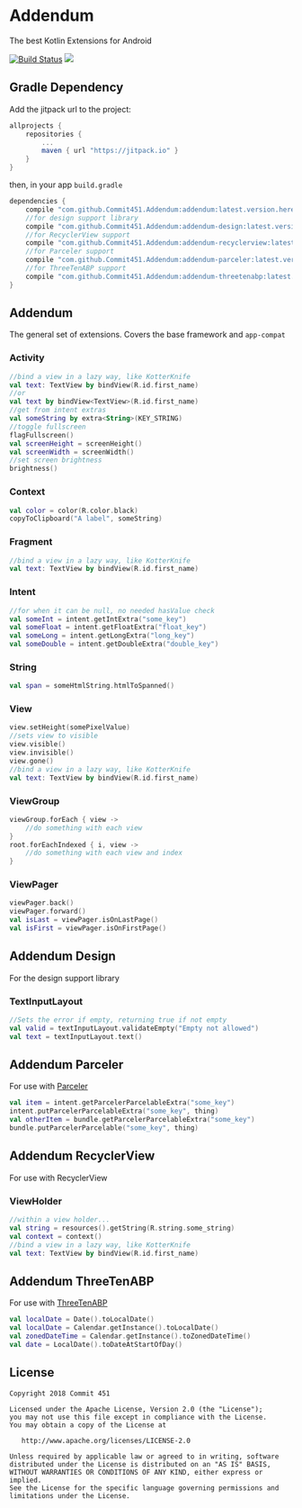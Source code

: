 # Addendum
The best Kotlin Extensions for Android

[![Build Status](https://travis-ci.org/Commit451/Addendum.svg?branch=master)](https://travis-ci.org/Commit451/Addendum) [![](https://jitpack.io/v/Commit451/Addendum.svg)](https://jitpack.io/#Commit451/Addendum)

## Gradle Dependency
Add the jitpack url to the project:
```groovy
allprojects {
    repositories {
        ...
        maven { url "https://jitpack.io" }
    }
}
```
then, in your app `build.gradle`
```groovy
dependencies {
    compile "com.github.Commit451.Addendum:addendum:latest.version.here"
    //for design support library
    compile "com.github.Commit451.Addendum:addendum-design:latest.version.here"
    //for RecyclerView support
    compile "com.github.Commit451.Addendum:addendum-recyclerview:latest.version.here"
    //for Parceler support
    compile "com.github.Commit451.Addendum:addendum-parceler:latest.version.here"
    //for ThreeTenABP support
    compile "com.github.Commit451.Addendum:addendum-threetenabp:latest.version.here"
}
```

## Addendum
The general set of extensions. Covers the base framework and `app-compat`

### Activity
```kotlin
//bind a view in a lazy way, like KotterKnife
val text: TextView by bindView(R.id.first_name)
//or
val text by bindView<TextView>(R.id.first_name)
//get from intent extras
val someString by extra<String>(KEY_STRING)
//toggle fullscreen
flagFullscreen()
val screenHeight = screenHeight()
val screenWidth = screenWidth()
//set screen brightness
brightness()
```

### Context
```kotlin
val color = color(R.color.black)
copyToClipboard("A label", someString)
```

### Fragment
```kotlin
//bind a view in a lazy way, like KotterKnife
val text: TextView by bindView(R.id.first_name)
```

### Intent
```kotlin
//for when it can be null, no needed hasValue check
val someInt = intent.getIntExtra("some_key")
val someFloat = intent.getFloatExtra("float_key")
val someLong = intent.getLongExtra("long_key")
val someDouble = intent.getDoubleExtra("double_key")
```

### String
```kotlin
val span = someHtmlString.htmlToSpanned()
```

### View
```kotlin
view.setHeight(somePixelValue)
//sets view to visible
view.visible()
view.invisible()
view.gone()
//bind a view in a lazy way, like KotterKnife
val text: TextView by bindView(R.id.first_name)
```

### ViewGroup
```kotlin
viewGroup.forEach { view ->
    //do something with each view
}
root.forEachIndexed { i, view ->
    //do something with each view and index
}
```

### ViewPager
```kotlin
viewPager.back()
viewPager.forward()
val isLast = viewPager.isOnLastPage()
val isFirst = viewPager.isOnFirstPage()
```

## Addendum Design
For the design support library

### TextInputLayout
```kotlin
//Sets the error if empty, returning true if not empty
val valid = textInputLayout.validateEmpty("Empty not allowed")
val text = textInputLayout.text()
```

## Addendum Parceler
For use with [Parceler](https://github.com/johncarl81/parceler)
```kotlin
val item = intent.getParcelerParcelableExtra("some_key")
intent.putParcelerParcelableExtra("some_key", thing)
val otherItem = bundle.getParcelerParcelableExtra("some_key")
bundle.putParcelerParcelable("some_key", thing)
```

## Addendum RecyclerView
For use with RecyclerView

### ViewHolder
```kotlin
//within a view holder...
val string = resources().getString(R.string.some_string)
val context = context()
//bind a view in a lazy way, like KotterKnife
val text: TextView by bindView(R.id.first_name)
```

## Addendum ThreeTenABP
For use with [ThreeTenABP](https://github.com/JakeWharton/ThreeTenABP)
```kotlin
val localDate = Date().toLocalDate()
val localDate = Calendar.getInstance().toLocalDate()
val zonedDateTime = Calendar.getInstance().toZonedDateTime()
val date = LocalDate().toDateAtStartOfDay()
```

License
--------

    Copyright 2018 Commit 451

    Licensed under the Apache License, Version 2.0 (the "License");
    you may not use this file except in compliance with the License.
    You may obtain a copy of the License at

       http://www.apache.org/licenses/LICENSE-2.0

    Unless required by applicable law or agreed to in writing, software
    distributed under the License is distributed on an "AS IS" BASIS,
    WITHOUT WARRANTIES OR CONDITIONS OF ANY KIND, either express or implied.
    See the License for the specific language governing permissions and
    limitations under the License.
